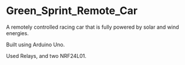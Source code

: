 # Green_Sprint_Remote_Car

A remotely controlled racing car that is fully powered by solar and wind energies.

Built using Arduino Uno.

Used Relays, and two NRF24L01.


